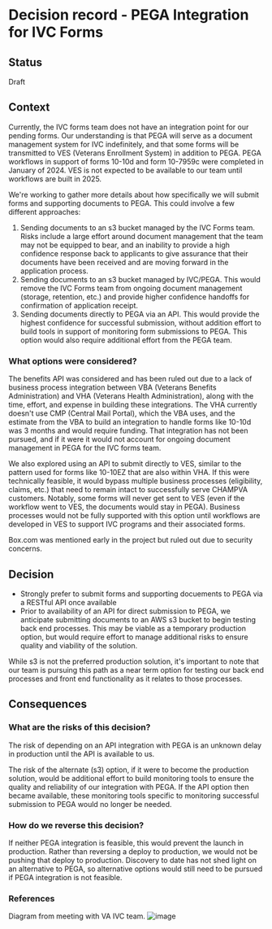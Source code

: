 
# Decision record - PEGA Integration for IVC Forms

## Status

Draft

## Context

Currently, the IVC forms team does not have an integration point for our pending forms. Our understanding is that PEGA will serve as a document management system for IVC indefinitely, and that some forms will be transmitted to VES (Veterans Enrollment System) in addition to PEGA. PEGA workflows in support of forms 10-10d and form 10-7959c were completed in January of 2024. VES is not expected to be available to our team until workflows are built in 2025.

We're working to gather more details about how specifically we will submit forms and supporting documents to PEGA. This could involve a few different approaches:
1. Sending documents to an s3 bucket managed by the IVC Forms team. Risks include a large effort around document management that the team may not be equipped to bear, and an inability to provide a high confidence response back to applicants to give assurance that their documents have been received and are moving forward in the application process. 
2. Sending documents to an s3 bucket managed by IVC/PEGA. This would remove the IVC Forms team from ongoing document management (storage, retention, etc.) and provide higher confidence handoffs for confirmation of application receipt.
3. Sending documents directly to PEGA via an API. This would provide the highest confidence for successful submission, without addition effort to build tools in support of monitoring form submissions to PEGA. This option would also require additional effort from the PEGA team.

### What options were considered?

The benefits API was considered and has been ruled out due to a lack of business process integration between VBA (Veterans Benefits Administration) and VHA (Veterans Health Administration), along with the time, effort, and expense in building these integrations. The VHA currently doesn't use CMP (Central Mail Portal), which the VBA uses, and the estimate from the VBA to build an integration to handle forms like 10-10d was 3 months and would require funding. That integration has not been pursued, and if it were it would not account for ongoing document management in PEGA for the IVC forms team.

We also explored using an API to submit directly to VES, similar to the pattern used for forms like 10-10EZ that are also within VHA. If this were technically feasible, it would bypass multiple business processes (eligibility, claims, etc.) that need to remain intact to successfully serve CHAMPVA customers. Notably, some forms will never get sent to VES (even if the workflow went to VES, the documents would stay in PEGA). Business processes would not be fully supported with this option until workflows are developed in VES to support IVC programs and their associated forms.

Box.com was mentioned early in the project but ruled out due to security concerns.

## Decision

- Strongly prefer to submit forms and supporting docuements to PEGA via a RESTful API once available
- Prior to availability of an API for direct submission to PEGA, we anticipate submitting documents to an AWS s3 bucket to begin testing back end processes. This may be viable as a temporary production option, but would require effort to manage additional risks to ensure quality and viability of the solution.

While s3 is not the preferred production solution, it's important to note that our team is pursuing this path as a near term option for testing our back end processes and front end functionality as it relates to those processes.


## Consequences

### What are the risks of this decision?

The risk of depending on an API integration with PEGA is an unknown delay in production until the API is available to us.

The risk of the alternate (s3) option, if it were to become the production solution, would be additional effort to build monitoring tools to ensure the quality and reliability of our integration with PEGA. If the API option then became available, these monitoring tools specific to monitoring successful submission to PEGA would no longer be needed.

### How do we reverse this decision?

If neither PEGA integration is feasible, this would prevent the launch in production. Rather than reversing a deploy to production, we would not be pushing that deploy to production.  Discovery to date has not shed light on an alternative to PEGA, so alternative options would still need to be pursued if PEGA integration is not feasible.

### References
Diagram from meeting with VA IVC team.
![image](https://github.com/department-of-veterans-affairs/va.gov-team/assets/1290901/25e19a40-6367-49bf-8461-8311e3870062)
